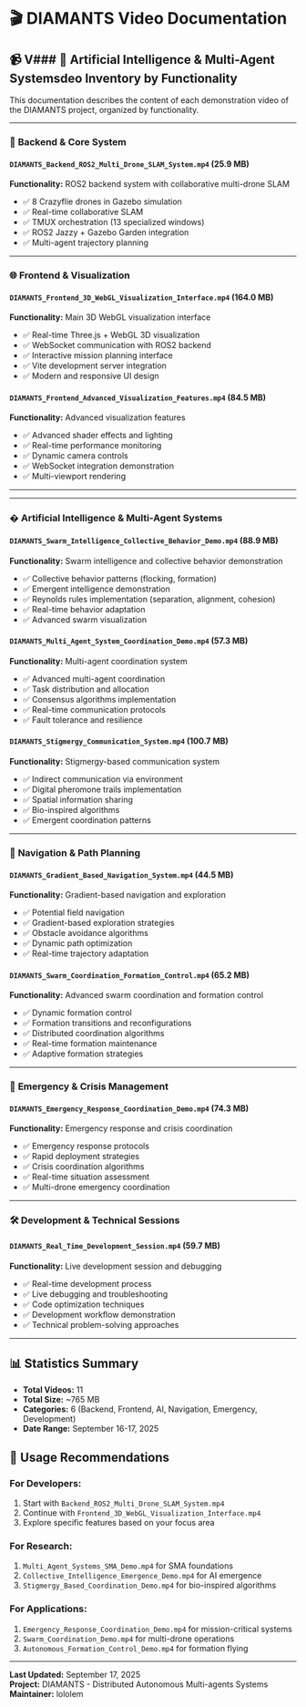 # 🎬 DIAMANTS Video Documentation

## 📹 V### 🧠 **Artificial Intelligence & Multi-Agent Systems**deo Inventory by Functionality

This documentation describes the content of each demonstration video of the DIAMANTS project, organized by functionality.

---

### 🤖 **Backend & Core System**

#### `DIAMANTS_Backend_ROS2_Multi_Drone_SLAM_System.mp4` (25.9 MB)
**Functionality:** ROS2 backend system with collaborative multi-drone SLAM
- ✅ 8 Crazyflie drones in Gazebo simulation
- ✅ Real-time collaborative SLAM
- ✅ TMUX orchestration (13 specialized windows)
- ✅ ROS2 Jazzy + Gazebo Garden integration
- ✅ Multi-agent trajectory planning

---

### 🌐 **Frontend & Visualization**

#### `DIAMANTS_Frontend_3D_WebGL_Visualization_Interface.mp4` (164.0 MB)
**Functionality:** Main 3D WebGL visualization interface
- ✅ Real-time Three.js + WebGL 3D visualization
- ✅ WebSocket communication with ROS2 backend
- ✅ Interactive mission planning interface
- ✅ Vite development server integration
- ✅ Modern and responsive UI design

#### `DIAMANTS_Frontend_Advanced_Visualization_Features.mp4` (84.5 MB)
**Functionality:** Advanced visualization features
- ✅ Advanced shader effects and lighting
- ✅ Real-time performance monitoring
- ✅ Dynamic camera controls
- ✅ WebSocket integration demonstration
- ✅ Multi-viewport rendering

---

---

### � **Artificial Intelligence & Multi-Agent Systems**

#### `DIAMANTS_Swarm_Intelligence_Collective_Behavior_Demo.mp4` (88.9 MB)
**Functionality:** Swarm intelligence and collective behavior demonstration
- ✅ Collective behavior patterns (flocking, formation)
- ✅ Emergent intelligence demonstration
- ✅ Reynolds rules implementation (separation, alignment, cohesion)
- ✅ Real-time behavior adaptation
- ✅ Advanced swarm visualization

#### `DIAMANTS_Multi_Agent_System_Coordination_Demo.mp4` (57.3 MB)
**Functionality:** Multi-agent coordination system
- ✅ Advanced multi-agent coordination
- ✅ Task distribution and allocation
- ✅ Consensus algorithms implementation
- ✅ Real-time communication protocols
- ✅ Fault tolerance and resilience

#### `DIAMANTS_Stigmergy_Communication_System.mp4` (100.7 MB)
**Functionality:** Stigmergy-based communication system
- ✅ Indirect communication via environment
- ✅ Digital pheromone trails implementation
- ✅ Spatial information sharing
- ✅ Bio-inspired algorithms
- ✅ Emergent coordination patterns

---

### 🧭 **Navigation & Path Planning**

#### `DIAMANTS_Gradient_Based_Navigation_System.mp4` (44.5 MB)
**Functionality:** Gradient-based navigation and exploration
- ✅ Potential field navigation
- ✅ Gradient-based exploration strategies
- ✅ Obstacle avoidance algorithms
- ✅ Dynamic path optimization
- ✅ Real-time trajectory adaptation

#### `DIAMANTS_Swarm_Coordination_Formation_Control.mp4` (65.2 MB)
**Functionality:** Advanced swarm coordination and formation control
- ✅ Dynamic formation control
- ✅ Formation transitions and reconfigurations
- ✅ Distributed coordination algorithms
- ✅ Real-time formation maintenance
- ✅ Adaptive formation strategies

---

### 🚨 **Emergency & Crisis Management**

#### `DIAMANTS_Emergency_Response_Coordination_Demo.mp4` (74.3 MB)
**Functionality:** Emergency response and crisis coordination
- ✅ Emergency response protocols
- ✅ Rapid deployment strategies
- ✅ Crisis coordination algorithms
- ✅ Real-time situation assessment
- ✅ Multi-drone emergency coordination

---

### 🛠️ **Development & Technical Sessions**

#### `DIAMANTS_Real_Time_Development_Session.mp4` (59.7 MB)
**Functionality:** Live development session and debugging
- ✅ Real-time development process
- ✅ Live debugging and troubleshooting
- ✅ Code optimization techniques
- ✅ Development workflow demonstration
- ✅ Technical problem-solving approaches

---

## 📊 **Statistics Summary**

- **Total Videos:** 11
- **Total Size:** ~765 MB
- **Categories:** 6 (Backend, Frontend, AI, Navigation, Emergency, Development)
- **Date Range:** September 16-17, 2025

## 🎯 **Usage Recommendations**

### For Developers:
1. Start with `Backend_ROS2_Multi_Drone_SLAM_System.mp4`
2. Continue with `Frontend_3D_WebGL_Visualization_Interface.mp4`
3. Explore specific features based on your focus area

### For Research:
1. `Multi_Agent_Systems_SMA_Demo.mp4` for SMA foundations
2. `Collective_Intelligence_Emergence_Demo.mp4` for AI emergence
3. `Stigmergy_Based_Coordination_Demo.mp4` for bio-inspired algorithms

### For Applications:
1. `Emergency_Response_Coordination_Demo.mp4` for mission-critical systems
2. `Swarm_Coordination_Demo.mp4` for multi-drone operations
3. `Autonomous_Formation_Control_Demo.mp4` for formation flying

---

**Last Updated:** September 17, 2025  
**Project:** DIAMANTS - Distributed Autonomous Multi-agents Systems  
**Maintainer:** lololem
